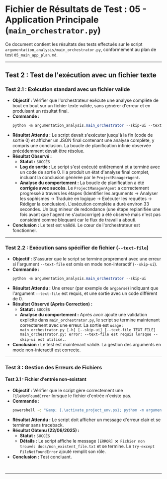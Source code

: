 # Fichier de Résultats de Test : 05 - Application Principale (`main_orchestrator.py`)

Ce document contient les résultats des tests effectués sur le script `argumentation_analysis/main_orchestrator.py`, conformément au plan de test `05_main_app_plan.md`.

---

## Test 2 : Test de l'exécution avec un fichier texte

### Test 2.1 : Exécution standard avec un fichier valide

*   **Objectif :** Vérifier que l'orchestrateur exécute une analyse complète de bout en bout sur un fichier texte valide, sans générer d'erreur et en produisant un résultat final.
*   **Commande :**
    ```powershell
    python -m argumentation_analysis.main_orchestrator --skip-ui --text-file docs/verification/test_input.txt
    ```
*   **Résultat Attendu :** Le script devait s'exécuter jusqu'à la fin (code de sortie 0) et afficher un JSON final contenant une analyse complète, y compris une conclusion. La boucle de planification infinie observée précédemment devait être résolue.
*   **Résultat Observé :**
    *   **Statut :** `SUCCÈS`
    *   **Log de sortie :** Le script s'est exécuté entièrement et a terminé avec un code de sortie 0. Il a produit un état d'analyse final complet, incluant la conclusion générée par le `ProjectManagerAgent`.
    *   **Analyse du comportement :** La boucle de planification a été **corrigée avec succès**. Le `ProjectManagerAgent` a correctement progressé à travers les étapes (Identifier les arguments -> Analyser les sophismes -> Traduire en logique -> Exécuter les requêtes -> Rédiger la conclusion). L'exécution complète a duré environ 33 secondes. Un bug mineur de redondance (une étape replanifiée une fois avant que l'agent ne s'autocorrige) a été observé mais n'est pas considéré comme bloquant car le flux de travail a abouti.
*   **Conclusion :** Le test est validé. Le cœur de l'orchestrateur est fonctionnel.

---

### Test 2.2 : Exécution sans spécifier de fichier (`--text-file`)

*   **Objectif :** S'assurer que le script se termine proprement avec une erreur si l'argument `--text-file` est omis en mode non-interactif (`--skip-ui`).
*   **Commande :**
    ```powershell
    python -m argumentation_analysis.main_orchestrator --skip-ui
    ```
*   **Résultat Attendu :** Une erreur (par exemple de `argparse`) indiquant que l'argument `--text-file` est requis, et une sortie avec un code différent de 0.
*   **Résultat Observé (Après Correction) :**
    *   **Statut :** `SUCCÈS`
    *   **Analyse du comportement :** Après avoir ajouté une validation explicite dans `main_orchestrator.py`, le script se termine maintenant correctement avec une erreur. La sortie est `usage: main_orchestrator.py [-h] [--skip-ui] [--text-file TEXT_FILE] main_orchestrator.py: error: --text-file est requis lorsque --skip-ui est utilisé.`.
*   **Conclusion :** Le test est maintenant validé. La gestion des arguments en mode non-interactif est correcte.

---
### Test 3 : Gestion des Erreurs de Fichiers

#### Test 3.1 : Fichier d'entrée non-existant
- **Objectif :** Vérifier que le script gère correctement une `FileNotFoundError` lorsque le fichier d'entrée n'existe pas.
- **Commande :**
  ```bash
  powershell -c "&amp; {.\activate_project_env.ps1; python -m argumentation_analysis.main_orchestrator --skip-ui --text-file docs/non_existent_file.txt}"
  ```
- **Résultat Attendu :** Le script doit afficher un message d'erreur clair et se terminer sans traceback.
- **Résultat Obtenu (22/06/2025) :**
  - **Statut :** `SUCCÈS`
  - **Détails :** Le script affiche le message `[ERROR] ❌ Fichier non trouvé: docs/non_existent_file.txt` et se termine. Le `try-except FileNotFoundError` ajouté remplit son rôle.
- **Conclusion :** Test concluant.

<br>
<hr>